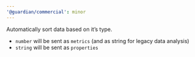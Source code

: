 ```yaml
---
'@guardian/commercial': minor
---
```


Automatically sort data based on it’s type.

- `number` will be sent as `metrics` (and as string for legacy data analysis)
- `string` will be sent as `properties`
